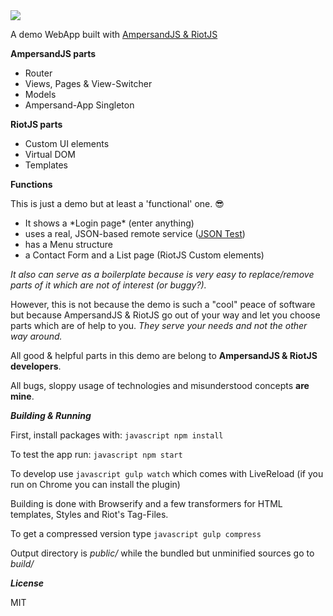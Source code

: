 <img src="http://r13.imgup.net/amoklaufa0f9.png">

A demo WebApp built with <a href="https://ampersandjs.com" target="_blank">AmpersandJS & <a href="https://muut.com/riotjs" target="_blank">RiotJS</a>



**AmpersandJS parts**
<ul>
  <li>Router</li>
  <li>Views, Pages & View-Switcher</li>
  <li>Models</li>
  <li>Ampersand-App Singleton</li>
</ul>

**RiotJS parts**
<ul>
  <li>Custom UI elements</li>
  <li>Virtual DOM</li>
  <li>Templates</li>
</ul>


**Functions**

This is just a demo but at least a 'functional' one. :sunglasses:

<ul>
  <li>It shows a *Login page* (enter anything)</li>
  <li>uses a real, JSON-based remote service (<a href="http://www.jsontest.com" target="_blank">JSON Test</a>)</li>
  <li>has a Menu structure</li>
  <li>a Contact Form and a List page (RiotJS Custom elements)</li>
</ul>

*It also can serve as a boilerplate because is very easy to replace/remove parts of it which are not of interest (or buggy?).*

However, this is not because the demo is such a "cool" peace of software
but because AmpersandJS & RiotJS go out of your way and let you choose parts
which are of help to you. *They serve your needs and not the other way around.*

All good & helpful parts in this demo are belong to **AmpersandJS & RiotJS developers**.

All bugs, sloppy usage of technologies and misunderstood concepts **are mine**.

***Building & Running***

First, install packages with: ```javascript npm install```

To test the app run: ```javascript npm start```

To develop use ```javascript gulp watch``` which comes with LiveReload (if you run on Chrome you can install the plugin)

Building is done with Browserify and a few transformers for HTML templates, Styles and Riot's Tag-Files.

To get a compressed version type ```javascript gulp compress```

Output directory is *public/* while the bundled but unminified sources go to *build/*

***License***

MIT